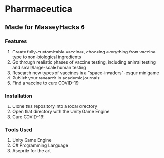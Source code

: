 # Pharrmaceutica
## Made for MasseyHacks 6

### Features
1. Create fully-customizable vaccines, choosing everything from vaccine type to non-biological ingredients
2. Go through realistic phases of vaccine testing, including animal testing and small/large-scale human testing
3. Research new types of vaccines in a "space-invaders"-esque minigame
4. Publish your research in academic journals
5. Find a vaccine to cure COVID-19

### Installation
1. Clone this repository into a local directory
2. Open that directory with the Unity Game Engine
3. Cure COVID-19!

### Tools Used
1. Unity Game Engine
2. C# Programming Language
3. Aseprite for the art
